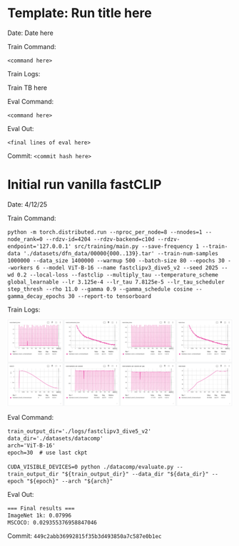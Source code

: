 
# Template: Run title here

Date: Date here

Train Command:

```
<command here>
```

Train Logs:

Train TB here

Eval Command: 

```
<command here>
```

Eval Out:

```
<final lines of eval here>
```

Commit: `<commit hash here>`


# Initial run vanilla fastCLIP

Date: 4/12/25

Train Command:

```
python -m torch.distributed.run --nproc_per_node=8 --nnodes=1 --node_rank=0 --rdzv-id=4204 --rdzv-backend=c10d --rdzv-endpoint='127.0.0.1' src/training/main.py --save-frequency 1 --train-data './datasets/dfn_data/00000{000..139}.tar' --train-num-samples 1000000 --data_size 1400000 --warmup 500 --batch-size 80 --epochs 30 --workers 6 --model ViT-B-16 --name fastclipv3_dive5_v2 --seed 2025 --wd 0.2 --local-loss --fastclip --multiply_tau --temperature_scheme global_learnable --lr 3.125e-4 --lr_tau 7.8125e-5 --lr_tau_scheduler step_thresh --rho 11.0 --gamma 0.9 --gamma_schedule cosine --gamma_decay_epochs 30 --report-to tensorboard
```

Train Logs:

![alt text](initial_fastClip.png)

Eval Command: 

```
train_output_dir='./logs/fastclipv3_dive5_v2'
data_dir='./datasets/datacomp'
arch='ViT-B-16'
epoch=30  # use last ckpt

CUDA_VISIBLE_DEVICES=0 python ./datacomp/evaluate.py --train_output_dir "${train_output_dir}" --data_dir "${data_dir}" --epoch "${epoch}" --arch "${arch}"
```

Eval Out:

```
=== Final results ===
ImageNet 1k: 0.07996
MSCOCO: 0.029355376958847046
```

Commit: `449c2abb36992815f35b3d493850a7c587e0b1ec`


